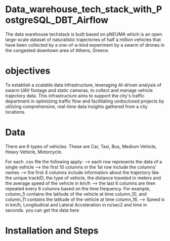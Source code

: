 # Data_warehouse_tech_stack_with_PostgreSQL_DBT_Airflow

The data warehouse techstack is built based on pNEUMA which is an open large-scale dataset of naturalistic trajectories of half a million vehicles that have been collected by a one-of-a-kind experiment by a swarm of drones in the congested downtown area of Athens, Greece. 

# objectives 
To establish a scalable data infrastructure, leveraging AI-driven analysis of swarm UAV footage and static cameras, to collect and manage vehicle trajectory data. This infrastructure aims to support the city's traffic department in optimizing traffic flow and facilitating undisclosed projects by utilizing comprehensive, real-time data insights gathered from a city locations.

# Data

There are 6 types of vehicles. These are Car, Taxi, Bus, Medium Vehicle, Heavy Vehicle, Motorcycle.

For each .csv file the following apply:
--> each row represents the data of a single vehicle 
--> the first 10 columns in the 1st row include the columns’ names 
--> the first 4 columns include information about the trajectory like the unique trackID, the type of vehicle, the distance traveled in meters and the average speed of the vehicle in km/h 
--> the last 6 columns are then repeated every 6 columns based on the time frequency. For example, column_5 contains the latitude of the vehicle at time column_10, and column­­­_11 contains the latitude of the vehicle at time column_16. 
--> Speed is in km/h, Longitudinal and Lateral Acceleration in m/sec2 and time in seconds.
you can get the data here
# Installation and Steps
